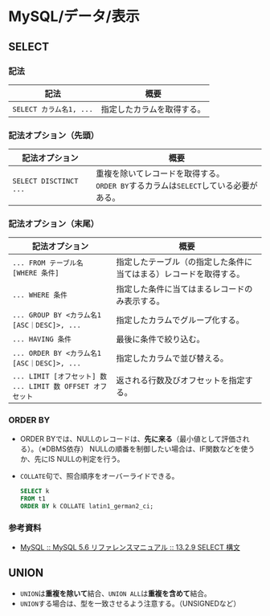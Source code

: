 # MySQL/データ/表示

## SELECT

### 記法

| 記法                    | 概要                       |
| ----------------------- | -------------------------- |
| `SELECT カラム名1, ...` | 指定したカラムを取得する。 |

### 記法オプション（先頭）

| 記法オプション         | 概要                                                         |
| ---------------------- | ------------------------------------------------------------ |
| `SELECT DISCTINCT ...` | 重複を除いてレコードを取得する。<br />`ORDER BY`するカラムは`SELECT`している必要がある。 |

### 記法オプション（末尾）

| 記法オプション                                               | 概要                                                         |
| ------------------------------------------------------------ | ------------------------------------------------------------ |
| `... FROM テーブル名 [WHERE 条件]`                           | 指定したテーブル（の指定した条件に当てはまる）レコードを取得する。 |
| `... WHERE 条件`                                             | 指定した条件に当てはまるレコードのみ表示する。               |
| `... GROUP BY <カラム名1 [ASC｜DESC]>, ...`                  | 指定したカラムでグループ化する。                             |
| `... HAVING 条件`                                            | 最後に条件で絞り込む。                                       |
| `... ORDER BY <カラム名1 [ASC｜DESC]>, ...`                  | 指定したカラムで並び替える。                                 |
| `... LIMIT [オフセット] 数`<br />`... LIMIT 数 OFFSET オフセット` | 返される行数及びオフセットを指定する。                       |

### ORDER BY

- ORDER BYでは、NULLのレコードは、**先に来る**（最小値として評価される）。（※DBMS依存）
  NULLの順番を制御したい場合は、IF関数などを使うか、先にIS NULLの判定を行う。

- `COLLATE`句で、照合順序をオーバーライドできる。

  ```sql
  SELECT k
  FROM t1
  ORDER BY k COLLATE latin1_german2_ci;
  ```

### 参考資料

- [MySQL :: MySQL 5.6 リファレンスマニュアル :: 13.2.9 SELECT 構文](https://dev.mysql.com/doc/refman/5.6/ja/select.html)

## UNION

- `UNION`は**重複を除いて**結合、`UNION ALL`は**重複を含めて**結合。
- `UNION`する場合は、型を一致させるよう注意する。（UNSIGNEDなど）
